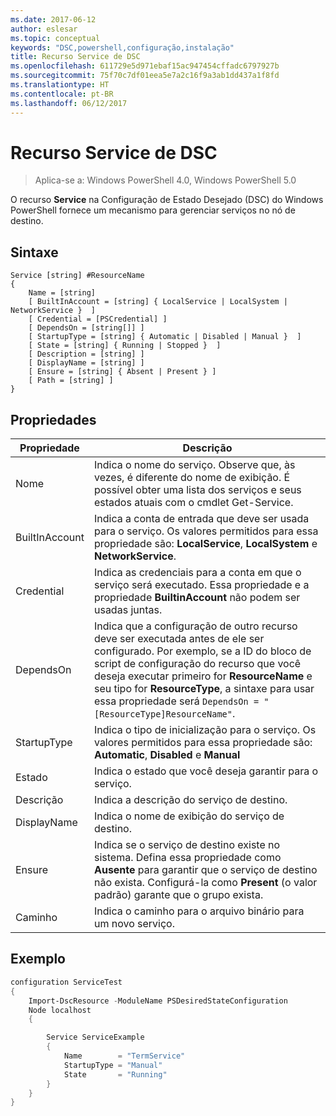 ```yaml
---
ms.date: 2017-06-12
author: eslesar
ms.topic: conceptual
keywords: "DSC,powershell,configuração,instalação"
title: Recurso Service de DSC
ms.openlocfilehash: 611729e5d971ebaf15ac947454cffadc6797927b
ms.sourcegitcommit: 75f70c7df01eea5e7a2c16f9a3ab1dd437a1f8fd
ms.translationtype: HT
ms.contentlocale: pt-BR
ms.lasthandoff: 06/12/2017
---
```

<a id="dsc-service-resource" class="xliff"></a>
# Recurso Service de DSC

> Aplica-se a: Windows PowerShell 4.0, Windows PowerShell 5.0


O recurso **Service** na Configuração de Estado Desejado (DSC) do Windows PowerShell fornece um mecanismo para gerenciar serviços no nó de destino.

<a id="syntax" class="xliff"></a>
## Sintaxe

```
Service [string] #ResourceName
{
    Name = [string]
    [ BuiltInAccount = [string] { LocalService | LocalSystem | NetworkService }  ]
    [ Credential = [PSCredential] ]
    [ DependsOn = [string[]] ]
    [ StartupType = [string] { Automatic | Disabled | Manual }  ]
    [ State = [string] { Running | Stopped }  ]
    [ Description = [string] ]
    [ DisplayName = [string] ]
    [ Ensure = [string] { Absent | Present } ]
    [ Path = [string] ]
}
```

<a id="properties" class="xliff"></a>
## Propriedades

|  Propriedade  |  Descrição   | 
|---|---| 
| Nome| Indica o nome do serviço. Observe que, às vezes, é diferente do nome de exibição. É possível obter uma lista dos serviços e seus estados atuais com o cmdlet Get-Service.| 
| BuiltInAccount| Indica a conta de entrada que deve ser usada para o serviço. Os valores permitidos para essa propriedade são: **LocalService**, **LocalSystem** e **NetworkService**.| 
| Credential| Indica as credenciais para a conta em que o serviço será executado. Essa propriedade e a propriedade __BuiltinAccount__ não podem ser usadas juntas.| 
| DependsOn| Indica que a configuração de outro recurso deve ser executada antes de ele ser configurado. Por exemplo, se a ID do bloco de script de configuração do recurso que você deseja executar primeiro for __ResourceName__ e seu tipo for __ResourceType__, a sintaxe para usar essa propriedade será `DependsOn = "[ResourceType]ResourceName"`.| 
| StartupType| Indica o tipo de inicialização para o serviço. Os valores permitidos para essa propriedade são: **Automatic**, **Disabled** e **Manual**| 
| Estado| Indica o estado que você deseja garantir para o serviço.| 
| Descrição | Indica a descrição do serviço de destino.| 
| DisplayName | Indica o nome de exibição do serviço de destino.| 
| Ensure | Indica se o serviço de destino existe no sistema. Defina essa propriedade como **Ausente** para garantir que o serviço de destino não exista. Configurá-la como **Present** (o valor padrão) garante que o grupo exista.|
| Caminho | Indica o caminho para o arquivo binário para um novo serviço.| 

<a id="example" class="xliff"></a>
## Exemplo

```powershell
configuration ServiceTest
{
    Import-DscResource -ModuleName PSDesiredStateConfiguration
    Node localhost
    {

        Service ServiceExample
        {
            Name        = "TermService"
            StartupType = "Manual"
            State       = "Running"
        } 
    }
}
```

